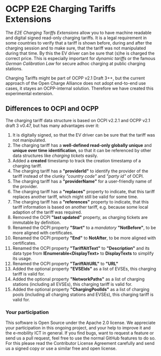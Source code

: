 # OCPP E2E Charging Tariffs Extensions

The *E2E Charging Tariffs Extensions* allow you to have machine readable and digital signed read-only charging tariffs.
It is a legal requirement in some countries to verify that a tariff is shown before, during and after the charging session
and to make sure, that the tariff was not manipulated during that time. By this the EV driver can be sure that (s)he is charged the correct price.
This is especially important for *dynamic tariffs* or the famous *German Calibration Law* for secure adhoc charging at public charging stations.

Charging Tariffs might be part of OCPP v2.1 Draft 3++, but the current approach of the Open Charge Alliance does not adopt end-to-end use cases, it stayes an OCPP-internal solution. Therefore we have created this experimental extension.

## Differences to OCPI and OCPP

The charging tariff data structure is based on OCPI v2.2.1 and OCPP v2.1 draft 3 v0.47, but has many advantages over it:

1. It is digitally signed, so that the EV driver can be sure that the tariff was not manipulated.
2. The charging tariff has a **well-defined read-only globally unique** and **unique over time** **identification**, so that it can be referenced by other data structures like *charging tickets* easily.
3. Added a **created** timestamp to track the creation timestamp of a charging tariff.
4. The charging tariff has a **"providerId"** to identify the provider of the tariff instead of the clunky *"country code"* and *"party id"* of OCPI.
5. The charging tariff has a **"providerName"** for a user-friendly name of the provider.
6. The charging tariff has a **"replaces"** property to indicate, that this tariff replaces another tariff, which might still be valid for some time.
7. The charging tariff has a **"references"** property to indicate, that this tariff information is based on another tariff, e.g. because some local adaption of the tariff was required.
8. Removed the OCPI **"last updated"** property, as charging tickets are immutable by definition.
9. Renamed the OCPI property **"Start"** to a _mandatory_ **"NotBefore"**, to be more aligned with certificates.
10. Renamed the OCPI property **"End"** to **NotAfter**, to be more aligned with certificates.
11. Renamed the OCPI property **"TariffAltText"** to **"Description"** and its data type from **IEnumerable&lt;DisplayText&gt;** to **DisplayTexts** to simplify its usage.
12. Renamed the OCPI property **"TariffAltURL"** to **"URL"**
13. Added the optional property **"EVSEIds"** as a list of EVSEs, this charging tariff is valid for.
14. Added the optional property **"NetworkPaths"** as a list of charging stations (including all EVSEs), this charging tariff is valid for.
15. Added the optional property **"ChargingPoolIds"** as a list of charging pools (including all charging stations and EVSEs), this charging tariff is valid for.


### Your participation

This software is Open Source under the Apache 2.0 license. We appreciate
your participation in this ongoing project, and your help to improve it
and the e-mobility ICT in general. If you find bugs, want to request a
feature or send us a pull request, feel free to use the normal GitHub
features to do so. For this please read the Contributor License Agreement
carefully and send us a signed copy or use a similar free and open license.
